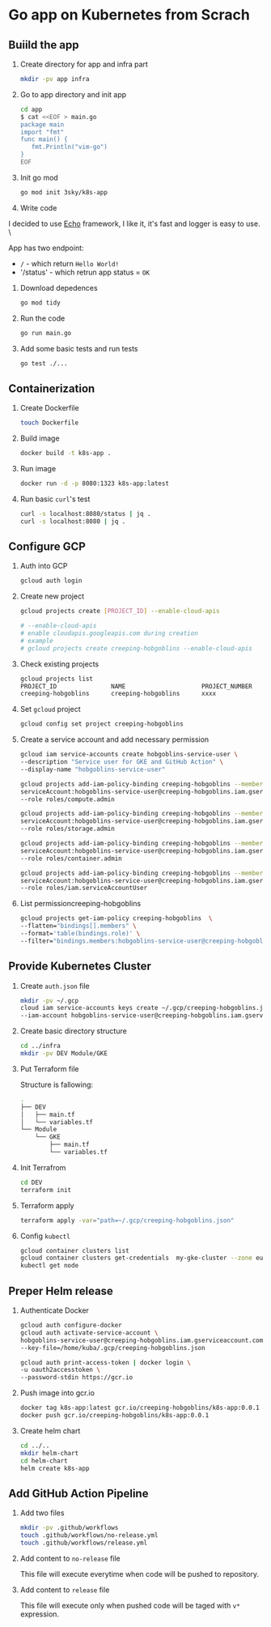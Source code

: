 # Go app on Kubernetes from Scrach

## Buiild the app

1. Create directory for app and infra part

    ```bash
    mkdir -pv app infra
    ```

1. Go to app directory and init app

    ```bash
    cd app
    $ cat <<EOF > main.go
    package main
    import "fmt"
    func main() {
       fmt.Println("vim-go")
    }
    EOF
    ```

1. Init go mod

    ```bash
    go mod init 3sky/k8s-app
    ```

1. Write code

I decided to use [Echo][1] framework, I like it, it's fast
and logger is easy to use. \

App has two endpoint:

- `/` - which return `Hello World!`
- '/status' - which retrun app status = `OK`

1. Download depedences

    ```bash
    go mod tidy
    ```

1. Run the code

    ```bash
    go run main.go
    ```

1. Add some basic tests and run tests

    ```bash
    go test ./...
    ```

## Containerization

1. Create Dockerfile

    ```bash
    touch Dockerfile
    ```

1. Build image

    ```bash
    docker build -t k8s-app .
    ```

1. Run image

    ```bash
    docker run -d -p 8080:1323 k8s-app:latest
    ```

1. Run basic `curl`'s test

    ```bash
    curl -s localhost:8080/status | jq .
    curl -s localhost:8080 | jq .
    ```

## Configure GCP

1. Auth into GCP

    ```bash
    gcloud auth login
    ```

1. Create new project

    ```bash
    gcloud projects create [PROJECT_ID] --enable-cloud-apis

    # --enable-cloud-apis
    # enable cloudapis.googleapis.com during creation
    # example
    # gcloud projects create creeping-hobgoblins --enable-cloud-apis
    ```

1. Check existing projects

    ```bash
    gcloud projects list
    PROJECT_ID               NAME                     PROJECT_NUMBER
    creeping-hobgoblins      creeping-hobgoblins      xxxx
    ```

1. Set `gcloud` project

    ```bash
    gcloud config set project creeping-hobgoblins
    ```

1. Create a service account and add necessary permission

    ```bash
    gcloud iam service-accounts create hobgoblins-service-user \
    --description "Service user for GKE and GitHub Action" \
    --display-name "hobgoblins-service-user"

    gcloud projects add-iam-policy-binding creeping-hobgoblins --member \
    serviceAccount:hobgoblins-service-user@creeping-hobgoblins.iam.gserviceaccount.com \
    --role roles/compute.admin

    gcloud projects add-iam-policy-binding creeping-hobgoblins --member \
    serviceAccount:hobgoblins-service-user@creeping-hobgoblins.iam.gserviceaccount.com \
    --role roles/storage.admin

    gcloud projects add-iam-policy-binding creeping-hobgoblins --member \
    serviceAccount:hobgoblins-service-user@creeping-hobgoblins.iam.gserviceaccount.com \
    --role roles/container.admin

    gcloud projects add-iam-policy-binding creeping-hobgoblins --member \
    serviceAccount:hobgoblins-service-user@creeping-hobgoblins.iam.gserviceaccount.com \
    --role roles/iam.serviceAccountUser
    ```

1. List permissioncreeping-hobgoblins

    ```bash
    gcloud projects get-iam-policy creeping-hobgoblins  \
    --flatten="bindings[].members" \
    --format='table(bindings.role)' \
    --filter="bindings.members:hobgoblins-service-user@creeping-hobgoblins.iam.gserviceaccount.com"
    ```

## Provide Kubernetes Cluster

1. Create `auth.json` file

    ```bash
    mkdir -pv ~/.gcp
    cloud iam service-accounts keys create ~/.gcp/creeping-hobgoblins.json \                                                                          
    --iam-account hobgoblins-service-user@creeping-hobgoblins.iam.gserviceaccount.com
    ```

1. Create basic directory structure

    ```bash
    cd ../infra
    mkdir -pv DEV Module/GKE
    ```

1. Put Terraform file

    Structure is fallowing:

    ```bash
    .
    ├── DEV
    │   ├── main.tf
    │   └── variables.tf
    └── Module
        └── GKE
            ├── main.tf
            └── variables.tf
    ```

1. Init Terrafrom

    ```bash
    cd DEV
    terraform init
    ```

1. Terraform apply

    ```bash
    terraform apply -var="path=~/.gcp/creeping-hobgoblins.json"
    ```

1. Config `kubectl`

    ```bash
    gcloud container clusters list
    gcloud container clusters get-credentials  my-gke-cluster --zone europe-west3-a
    kubectl get node
    ```

## Preper Helm release

1. Authenticate Docker

    ```bash
    gcloud auth configure-docker
    gcloud auth activate-service-account \
    hobgoblins-service-user@creeping-hobgoblins.iam.gserviceaccount.com \
    --key-file=/home/kuba/.gcp/creeping-hobgoblins.json

    gcloud auth print-access-token | docker login \
    -u oauth2accesstoken \
    --password-stdin https://gcr.io
    ```

1. Push image into gcr.io

    ```bash
    docker tag k8s-app:latest gcr.io/creeping-hobgoblins/k8s-app:0.0.1
    docker push gcr.io/creeping-hobgoblins/k8s-app:0.0.1
    ```

1. Create helm chart

    ```bash
    cd ../..
    mkdir helm-chart
    cd helm-chart
    helm create k8s-app
    ```

## Add GitHub Action Pipeline

1. Add two files

    ```bash
    mkdir -pv .github/workflows
    touch .github/workflows/no-release.yml
    touch .github/workflows/release.yml
    ```

1. Add content to `no-release` file

    This file will execute everytime when code will be pushed to repository.

1. Add content to `release` file

    This file will execute only when pushed code will be taged with `v*` expression.

[1]: https://github.com/labstack/echo

